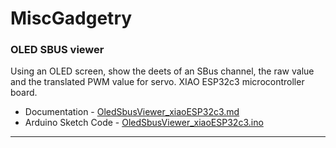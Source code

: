 # MiscGadgetry



### OLED SBUS viewer 
Using an OLED screen, show the deets of an SBus channel, the raw value and the translated PWM value for servo.
XIAO ESP32c3 microcontroller board.

 - Documentation - [OledSbusViewer_xiaoESP32c3.md]( CRSFSensor_temp_RP2040.md )
 - Arduino Sketch Code - [OledSbusViewer_xiaoESP32c3.ino]( CRSFSensor_temp_RP2040.ino )



--- 

